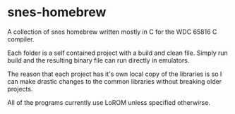 # snes-homebrew
A collection of snes homebrew written mostly in C for the WDC 65816 C compiler.

Each folder is a self contained project with a build and clean file.
Simply run build and the resulting binary file can run directly in emulators.

The reason that each project has it's own local copy of the libraries is so I 
can make drastic changes to the common libraries without breaking older projects.

All of the programs currently use LoROM unless specified otherwirse.
